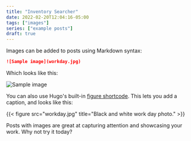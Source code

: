 ```yaml
---
title: "Inventory Searcher"
date: 2022-02-20T12:04:16-05:00
tags: ["images"]
series: ["example posts"]
draft: true
---
```


Images can be added to posts using Markdown syntax:

```md
![Sample image](workday.jpg)
```

Which looks like this:

![Sample image](imjeremy.com/content/en/blog/coffee-ipsum/workday.jpg)

You can also use Hugo's built-in [figure shortcode](https://gohugo.io/content-management/shortcodes/#figure). This lets you add a caption, and looks like this:

{{< figure src="workday.jpg" title="Black and white work day photo." >}}

Posts with images are great at capturing attention and showcasing your work. Why not try it today?



